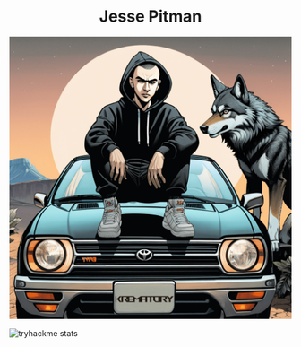 <center><h1>Jesse Pitman</h1></center>

<center><img src="17045044857484qu4n3ny(1).png" alt="_w00f_"></center>

![tryhackme stats](https://raw.githubusercontent.com/<McafeesGhost>/<McafeesGhost>/master/assets/thm_propic.png)
